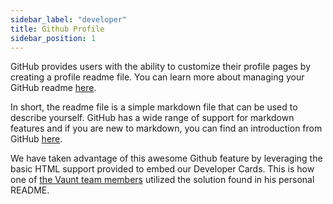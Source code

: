 ```yaml
---
sidebar_label: "developer"
title: Github Profile
sidebar_position: 1
---
```


GitHub provides users with the ability to customize their profile pages by creating a profile readme file. You can learn more about managing your GitHub readme [here](https://docs.github.com/en/account-and-profile/setting-up-and-managing-your-github-profile/customizing-your-profile/managing-your-profile-readme).

In short, the readme file is a simple markdown file that can be used to describe yourself. GitHub has a wide range of support for markdown features and if you are new to markdown, you can find an introduction from GitHub [here](https://docs.github.com/en/get-started/writing-on-github/getting-started-with-writing-and-formatting-on-github/basic-writing-and-formatting-syntax).

We have taken advantage of this awesome Github feature by leveraging the basic HTML support provided to embed our Developer Cards. This is how one of [the Vaunt team members](https://github.com/simonmazzaroth) utilized the solution found in his personal README.
